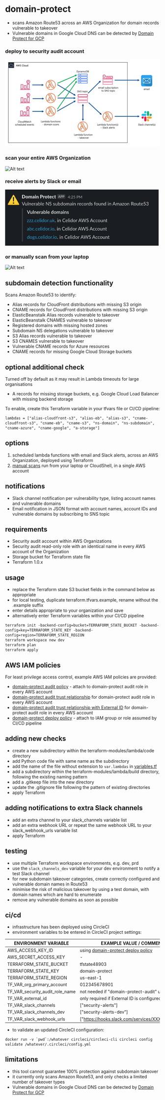 # domain-protect
* scans Amazon Route53 across an AWS Organization for domain records vulnerable to takeover
* Vulnerable domains in Google Cloud DNS can be detected by [Domain Protect for GCP](https://github.com/ovotech/domain-protect-gcp)

### deploy to security audit account

![Alt text](images/domain-protect.png?raw=true "Domain Protect architecture")

### scan your entire AWS Organization

![Alt text](images/multi-account.png?raw=true "Multi account setup")

### receive alerts by Slack or email

<kbd>
  <img src="images/slack-ns.png" width="500">
</kbd>

### or manually scan from your laptop

![Alt text](images/vulnerable-eb-cnames.png?raw=true "Detect vulnerable ElasticBeanstalk CNAMEs")

## subdomain detection functionality
Scans Amazon Route53 to identify:
* Alias records for CloudFront distributions with missing S3 origin
* CNAME records for CloudFront distributions with missing S3 origin
* ElasticBeanstalk Alias records vulnerable to takeover
* ElasticBeanstalk CNAMES vulnerable to takeover
* Registered domains with missing hosted zones
* Subdomain NS delegations vulnerable to takeover
* S3 Alias records vulnerable to takeover
* S3 CNAMES vulnerable to takeover
* Vulnerable CNAME records for Azure resources  
* CNAME records for missing Google Cloud Storage buckets

## optional additional check
Turned off by default as it may result in Lambda timeouts for large organisations
* A records for missing storage buckets, e.g. Google Cloud Load Balancer with missing backend storage

To enable, create this Terraform variable in your tfvars file or CI/CD pipeline:
```
lambdas = ["alias-cloudfront-s3", "alias-eb", "alias-s3", "cname-cloudfront-s3", "cname-eb", "cname-s3", "ns-domain", "ns-subdomain", "cname-azure", "cname-google", "a-storage"]
```

## options
1. scheduled lambda functions with email and Slack alerts, across an AWS Organization, deployed using Terraform
2. [manual scans](manual-scans/README.md) run from your laptop or CloudShell, in a single AWS account

## notifications
* Slack channel notification per vulnerability type, listing account names and vulnerable domains
* Email notification in JSON format with account names, account IDs and vulnerable domains by subscribing to SNS topic

## requirements
* Security audit account within AWS Organizations
* Security audit read-only role with an identical name in every AWS account of the Organization
* Storage bucket for Terraform state file
* Terraform 1.0.x

## usage
* replace the Terraform state S3 bucket fields in the command below as appropriate
* for local testing, duplicate terraform.tfvars.example, rename without the .example suffix
* enter details appropriate to your organization and save
* alternatively enter Terraform variables within your CI/CD pipeline

```
terraform init -backend-config=bucket=TERRAFORM_STATE_BUCKET -backend-config=key=TERRAFORM_STATE_KEY -backend-config=region=TERRAFORM_STATE_REGION
terraform workspace new dev
terraform plan
terraform apply
```

## AWS IAM policies
For least privilege access control, example AWS IAM policies are provided:
* [domain-protect audit policy](aws-iam-policies/domain-protect-audit.json) - attach to domain-protect audit role in every AWS account
* [domain-protect audit trust relationship](aws-iam-policies/domain-protect-audit-trust.json) for domain-protect audit role in every AWS account
* [domain-protect audit trust relationship with External ID](aws-iam-policies/domain-protect-audit-trust-external-id.json) for domain-protect audit role in every AWS account
* [domain-protect deploy policy](aws-iam-policies/domain-protect-deploy.json) - attach to IAM group or role assumed by CI/CD pipeline

## adding new checks
* create a new subdirectory within the terraform-modules/lambda/code directory
* add Python code file with same name as the subdirectory
* add the name of the file without extension to ```var.lambdas``` in [variables.tf](variables.tf)
* add a subdirectory within the terraform-modules/lambda/build directory, following the existing naming pattern
* add a .gitkeep file into the new directory
* update the .gitignore file following the pattern of existing directories  
* apply Terraform

## adding notifications to extra Slack channels
* add an extra channel to your slack_channels variable list
* add an extra webhook URL or repeat the same webhook URL to your slack_webhook_urls variable list
* apply Terraform

## testing
* use multiple Terraform workspace environments, e.g. dev, prd
* use the ```slack_channels_dev``` variable for your dev environment to notify a test Slack channel
* for new subdomain takeover categories, create correctly configured and vulnerable domain names in Route53
* minimise the risk of malicious takeover by using a test domain, with domain names which are hard to enumerate
* remove any vulnerable domains as soon as possible

## ci/cd
* infrastructure has been deployed using CircleCI
* environment variables to be entered in CircleCI project settings:

| ENVIRONMENT VARIABLE            | EXAMPLE VALUE / COMMENT                          |
| ------------------------------- | -------------------------------------------------|
| AWS_ACCESS_KEY_ID               | using [domain-protect deploy policy](aws-iam-policies/domain-protect-deploy.json)|
| AWS_SECRET_ACCESS_KEY           | -                                                |
| TERRAFORM_STATE_BUCKET          | tfstate48903                                     |
| TERRAFORM_STATE_KEY             | domain-protect                                   |
| TERRAFORM_STATE_REGION          | us-east-1                                        |  
| TF_VAR_org_primary_account      | 012345678901                                     | 
| TF_VAR_security_audit_role_name | not needed if "domain-protect-audit" used        |
| TF_VAR_external_id              | only required if External ID is configured       |
| TF_VAR_slack_channels           | ["security-alerts"]                              |
| TF_VAR_slack_channels_dev       | ["security-alerts-dev"]                          |
| TF_VAR_slack_webhook_urls       | ["https://hooks.slack.com/services/XXX/XXX/XXX"] | 

* to validate an updated CircleCI configuration:
```
docker run -v `pwd`:/whatever circleci/circleci-cli circleci config validate /whatever/.circleci/config.yml
```

## limitations
* this tool cannot guarantee 100% protection against subdomain takeover
* it currently only scans Amazon Route53, and only checks a limited number of takeover types
* Vulnerable domains in Google Cloud DNS can be detected by [Domain Protect for GCP](https://github.com/ovotech/domain-protect-gcp)